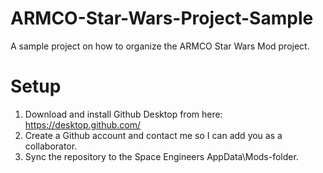 # ARMCO-Star-Wars-Project-Sample
A sample project on how to organize the ARMCO Star Wars Mod project.

# Setup
1. Download and install Github Desktop from here: https://desktop.github.com/
2. Create a Github account and contact me so I can add you as a collaborator.
3. Sync the repository to the Space Engineers AppData\Mods\-folder.
